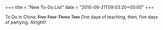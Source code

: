 +++
title = "New To-Do List"
date = "2010-06-21T09:03:20+00:00"
+++

To Do in China:  <del>Five</del> <del>Four</del> <del>Three</del> <del>Two</del> One day<del>s</del> of teaching, then, five days of partying. Alright!!
			